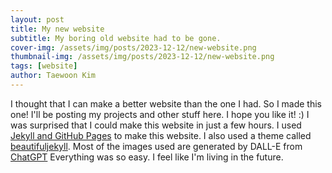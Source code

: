 ```yaml
---
layout: post
title: My new website
subtitle: My boring old website had to be gone.
cover-img: /assets/img/posts/2023-12-12/new-website.png
thumbnail-img: /assets/img/posts/2023-12-12/new-website.png
tags: [website]
author: Taewoon Kim
---
```


I thought that I can make a better website than the one I had. So I made this one! I'll
be posting my projects and other stuff here. I hope you like it! :) I was surprised that
I could make this website in just a few hours. I used [Jekyll and GitHub
Pages](https://docs.github.com/en/pages/setting-up-a-github-pages-site-with-jekyll) to
make this website. I also used a theme called
[beautifuljekyll](https://beautifuljekyll.com/). Most of the images used are generated
by DALL-E from [ChatGPT](https://chat.openai.com/) Everything was so easy. I feel like
I'm living in the future.
